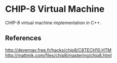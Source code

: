# CHIP-8 Virtual Machine #
CHIP-8 virtual machine implementation in C++.

## References ##
http://devernay.free.fr/hacks/chip8/C8TECH10.HTM
http://mattmik.com/files/chip8/mastering/chip8.html
